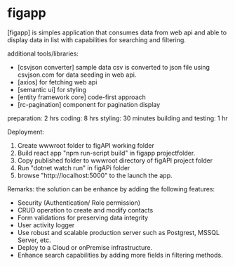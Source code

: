 
# figapp

[figapp] is simples application that consumes data from web api and able to display data in list with capabilities for searching and filtering.


additional tools/libraries: 
  * [csvjson converter] sample data csv is converted to json file using csvjson.com for data seeding in web api.
  * [axios] for fetching web api
  * [semantic ui] for styling
  * [entity framework core] code-first approach
  * [rc-pagination] component for pagination display

preparation: 2 hrs
coding: 8 hrs
styling: 30 minutes
building and testing: 1 hr

Deployment:
  1. Create wwwroot folder to figAPI working folder
  2. Build react app "npm run-script build" in figapp projectfolder.
  2. Copy published folder to wwwroot directory of figAPI project folder
  4. Run "dotnet watch run" in figAPi folder
  5. browse "http://localhost:5000" to the launch the app.

Remarks:
  the solution can be enhance by adding the following features:
   - Security (Authentication/ Role permission)
   - CRUD operation to create and modify contacts
   - Form validations for preserving data integrity
   - User activity logger
   - Use robust and scalable production server such as Postgrest, MSSQL Server, etc.
   - Deploy to a Cloud or onPremise infrastructure.
   - Enhance search capabilities by adding more fields in filtering methods.

